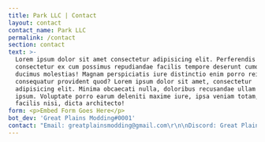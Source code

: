 ```yaml
---
title: Park LLC | Contact
layout: contact
contact_name: Park LLC
permalink: /contact
section: contact
text: >-
  Lorem ipsum dolor sit amet consectetur adipisicing elit. Perferendis
  consectetur ex cum possimus repudiandae facilis tempore deserunt cumque
  ducimus molestias! Magnam perspiciatis iure distinctio enim porro reiciendis
  consequatur provident quod? Lorem ipsum dolor sit amet, consectetur
  adipisicing elit. Minima obcaecati nulla, doloribus recusandae ullam quam
  ipsum. Voluptate porro earum deleniti maxime iure, ipsa veniam totam, nostrum
  facilis nisi, dicta architecto!
form: <p>Embed Form Goes Here</p>
bot_dev: 'Great Plains Modding#0001'
contact: "Email: greatplainsmodding@gmail.com\r\n\nDiscord: Great Plains MOdding#0001"
---
```


